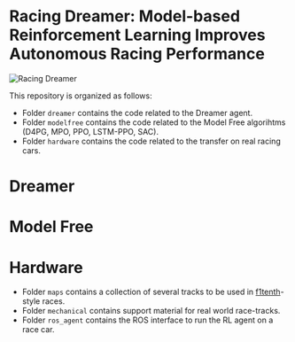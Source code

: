 # Racing Dreamer: Model-based Reinforcement Learning Improves Autonomous Racing Performance

![Racing Dreamer](docs/treitl_sim2real.gif)

This repository is organized as follows:
- Folder `dreamer` contains the code related to the Dreamer agent.
- Folder `modelfree` contains the code related to the Model Free algorihtms (D4PG, MPO, PPO, LSTM-PPO, SAC).
- Folder `hardware` contains the code related to the transfer on real racing cars.

# Dreamer

# Model Free

# Hardware
* Folder `maps` contains a collection of several tracks to be used in [f1tenth](https://f1tenth.org/)-style races.
* Folder `mechanical` contains support material for real world race-tracks.
* Folder `ros_agent` contains the ROS interface to run the RL agent on a race car.
